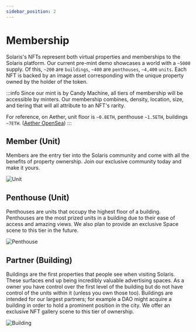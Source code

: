 ```yaml
---
sidebar_position: 2
---
```


# Membership


<!-- :::info
You can view our live demo of these NFTs and their properties [here](https://www.solaris.so/membership)
::: -->

Solaris's NFTs represent both virtual properties and memberships to the Solaris platform. Our current pre-mint demo showcases a
world with a `~5000` supply. Of this, `~200` are `buildings`, `~400` are `penthouses`, `~4,400`
`units`. Each NFT is backed by an image asset corresponding with the unique property owned by the holder of the token.

:::info
Since our mint is by Candy Machine, all tiers of membership will be accessible by minters. Our membership combines, density, location, size, and tiering that will all attribute to an NFT's rarity.

 For reference, on Aether, unit floor is `~0.8ETH`, penthouse  `~1.5ETH`, buildings `~7ETH`. ([Aether OpenSea](https://opensea.io/collection/aether))
:::


## Member (Unit)
Members are the entry tier into the Solaris community and come with all the benefits of property ownership. Join our exclusive
community today and make it yours.

![Unit](/img/nft-unit-1.png)


## Penthouse (Unit)
Penthouses are units that occupy the highest floor of a building. Penthouses are the most prized units in a building due to
their ease of access and amazing views. We also plan to provide an exclusive Space scene to this tier in the future.

![Penthouse](/img/nft-penthouse-2.png)


## Partner (Building)
Buildings are the first properties that people see when visiting Solaris. These surfaces end up being incredibly valuable
advertising spaces. As a owner you have control over the first level of the building but do not have control of the units within
it (unless you own those too). Buildings are intended for our largest partners; for example a DAO might acquire a building in
order to hold a prominent position in the city. We offer an exclusive NFT gallery scene to this tier of ownership.

![Building](/img/nft-building-1.png)
